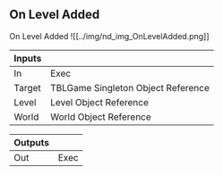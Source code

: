 ## On Level Added
On Level Added
![[../img/nd_img_OnLevelAdded.png]]

|Inputs||
|--|--|
| In | Exec |
| Target | TBLGame Singleton Object Reference |
| Level | Level Object Reference |
| World | World Object Reference |

|Outputs||
|--|--|
| Out | Exec |
